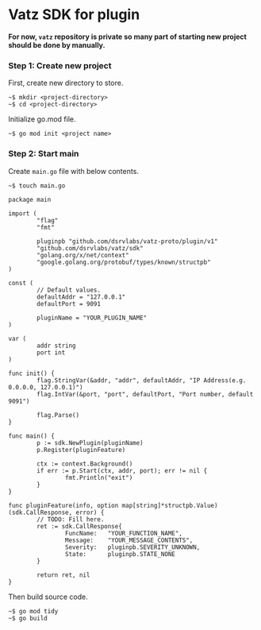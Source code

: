 # Vatz SDK for plugin

**For now, `vatz` repository is private so many part of starting new project should be done by manually.**

### Step 1: Create new project

First, create new directory to store.

```
~$ mkdir <project-directory>
~$ cd <project-directory>
```

Initialize go.mod file.

```
~$ go mod init <project name>
```

### Step 2: Start main

Create `main.go` file with below contents.

```
~$ touch main.go
```

```
package main

import (
        "flag"
        "fmt"

        pluginpb "github.com/dsrvlabs/vatz-proto/plugin/v1"
        "github.com/dsrvlabs/vatz/sdk"
        "golang.org/x/net/context"
        "google.golang.org/protobuf/types/known/structpb"
)

const (
        // Default values.
        defaultAddr = "127.0.0.1"
        defaultPort = 9091

        pluginName = "YOUR_PLUGIN_NAME"
)

var (
        addr string
        port int
)

func init() {
        flag.StringVar(&addr, "addr", defaultAddr, "IP Address(e.g. 0.0.0.0, 127.0.0.1)")
        flag.IntVar(&port, "port", defaultPort, "Port number, default 9091")

        flag.Parse()
}

func main() {
        p := sdk.NewPlugin(pluginName)
        p.Register(pluginFeature)

        ctx := context.Background()
        if err := p.Start(ctx, addr, port); err != nil {
                fmt.Println("exit")
        }
}

func pluginFeature(info, option map[string]*structpb.Value) (sdk.CallResponse, error) {
        // TODO: Fill here.
        ret := sdk.CallResponse{
                FuncName:   "YOUR_FUNCTION_NAME",
                Message:    "YOUR_MESSAGE_CONTENTS",
                Severity:   pluginpb.SEVERITY_UNKNOWN,
                State:      pluginpb.STATE_NONE
        }

        return ret, nil
}
```

Then build source code.

```
~$ go mod tidy
~$ go build
```
